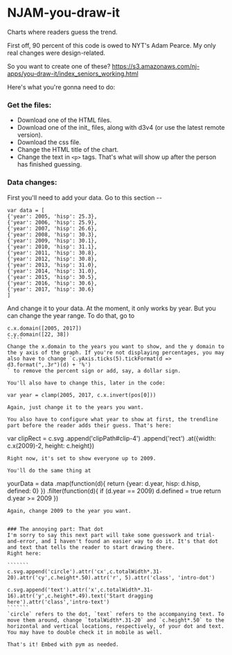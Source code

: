 # NJAM-you-draw-it
Charts where readers guess the trend.

First off, 90 percent of this code is owed to NYT's Adam Pearce. My only real changes were design-related.

So you want to create one of these? https://s3.amazonaws.com/nj-apps/you-draw-it/index_seniors_working.html

Here's what you're gonna need to do:
### Get the files:
- Download one of the HTML files. 
- Download one of the init_ files, along with d3v4 (or use the latest remote version).
- Download the css file.
- Change the HTML title of the chart.
- Change the text in `<p>` tags. That's what will show up after the person has finished guessing.

### Data changes:
First you'll need to add your data. Go to this section --  
`````
var data = [
{'year': 2005, 'hisp': 25.3},
{'year': 2006, 'hisp': 25.9},
{'year': 2007, 'hisp': 26.6},
{'year': 2008, 'hisp': 30.3},
{'year': 2009, 'hisp': 30.1},
{'year': 2010, 'hisp': 31.1},
{'year': 2011, 'hisp': 30.8},
{'year': 2012, 'hisp': 30.8},
{'year': 2013, 'hisp': 31.0},
{'year': 2014, 'hisp': 31.0},
{'year': 2015, 'hisp': 30.5},
{'year': 2016, 'hisp': 30.6},
{'year': 2017, 'hisp': 30.6}
]
``````
And change it to your data. At the moment, it only works by year. But you can change the year range. To do that, go to 

``````
c.x.domain([2005, 2017])
c.y.domain([22, 38])
`````
Change the x.domain to the years you want to show, and the y domain to the y axis of the graph. If you're not displaying percentages, you may also have to change `c.yAxis.ticks(5).tickFormat(d =>  d3.format(",.3r")(d) + '%')
` to remove the percent sign or add, say, a dollar sign.

You'll also have to change this, later in the code:
```````
    var year = clamp(2005, 2017, c.x.invert(pos[0]))
``````
Again, just change it to the years you want.

You also have to configure what year to show at first, the trendline part before the reader adds their guess. That's here: 

``````
var clipRect = c.svg
  .append('clipPath#clip-4')
  .append('rect')
  .at({width: c.x(2009)-2, height: c.height})
`````
Right now, it's set to show everyone up to 2009.

You'll do the same thing at 
 ````````
 yourData = data
  .map(function(d){ 
    return {year: d.year, hisp: d.hisp, defined: 0} })
  .filter(function(d){
    if (d.year == 2009) d.defined = true
    return d.year >= 2009
  })
````````
Again, change 2009 to the year you want.


### The annoying part: That dot
I'm sorry to say this next part will take some guesswork and trial-and-error, and I haven't found an easier way to do it. It's that dot and text that tells the reader to start drawing there.
Right here: 

```````
c.svg.append('circle').attr('cx',c.totalWidth*.31-20).attr('cy',c.height*.50).attr('r', 5).attr('class', 'intro-dot')

c.svg.append('text').attr('x',c.totalWidth*.31-16).attr('y',c.height*.49).text('Start dragging here').attr('class','intro-text')
```````
`circle` refers to the dot, `text` refers to the accompanying text. To move them around, change `totalWidth*.31-20` and `c.height*.50` to the horizontal and vertical locations, respectively, of your dot and text. You may have to double check it in mobile as well.

That's it! Embed with pym as needed.
